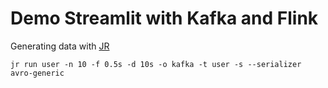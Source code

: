 # Demo Streamlit with Kafka and Flink  

Generating data with [JR](https://github.com/ugol/jr)
```shell
jr run user -n 10 -f 0.5s -d 10s -o kafka -t user -s --serializer avro-generic
```

